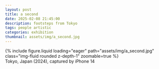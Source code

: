 ```yaml
---
layout: post
title: a second
date: 2025-02-08 21:45:00
description: footsteps from Tokyo
tags: people artistic
categories: exhibition
thumbnail: assets/img/a_second.jpg
---
```


<div class="row">
    <div class="col-sm mt-3 mt-md-0">
        {% include figure.liquid loading="eager" path="assets/img/a_second.jpg" class="img-fluid rounded z-depth-1" zoomable=true %}
    </div>
</div>
<div class="caption">
    Tokyo, Japan (2024),
    captured by iPhone 14
</div>
